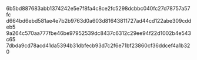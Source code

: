 6b5bd887683abb1374242e5e7f8fa4c8ce2fc5298dcbbc040fc27d78757a57fc
d664bd6ebd581ae4e7b2b9763d0a603d81643811727ad44cd122abe309cddeb5
9a264c570aa777fbe46be97952539dc8437c6312c29ee94f22d1002b4e543c65
7dbda9cd78acd41da5394b31dbfecb93d7c2f6e71bf23860cf36ddcef4a1b320
